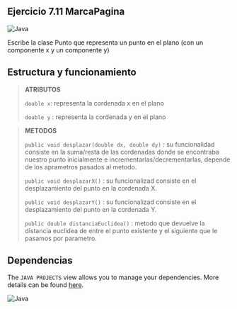 ## Ejercicio 7.11 MarcaPagina 
![Java](https://img.shields.io/badge/java-%23ED8B00.svg?style=for-the-badge&logo=java&logoColor=white)

Escribe la clase Punto que representa un punto en el plano (con un componente x y un componente y)

## Estructura y funcionamiento

> **ATRIBUTOS**
>
> `double x`: representa la cordenada x en el plano
>
> `double y` : representa la cordenada y en el plano

> **METODOS**
>
> `public void desplazar(double dx, double dy)` : su funcionalidad consiste en la suma/resta de las cordenadas donde se encontraba nuestro punto inicialmente e incrementarlas/decrementarlas, depende de los aprametros pasados al metodo.
>
> `public void desplazarX()` : su funcionalizad consiste en el desplazamiento del punto en la cordenada X.
>
> `public void desplazarY()` : su funcionalizad consiste en el desplazamiento del punto en la cordenada Y.
>
> `public double distanciaEuclidea()` : metodo que devuelve la distancia euclidea de entre el punto existente y el siguiente que le pasamos por parametro.

## Dependencias

The `JAVA PROJECTS` view allows you to manage your dependencies. More details can be found [here](https://github.com/microsoft/vscode-java-dependency#manage-dependencies).

![Java](https://img.shields.io/badge/java-%23ED8B00.svg?style=for-the-badge&logo=java&logoColor=white)



